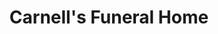 ---
title: "Carnell's Funeral Home"
url: /st-johns/carnells-funeral-home/
shop: funeral directors
---